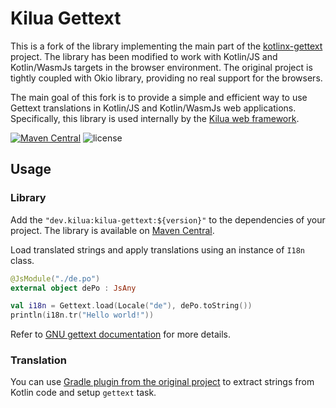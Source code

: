 # Kilua Gettext

This is a fork of the library implementing the main part of the [kotlinx-gettext](https://github.com/kropp/kotlinx-gettext) project. 
The library has been modified to work with Kotlin/JS and Kotlin/WasmJs targets in the browser environment. The original project 
is tightly coupled with Okio library, providing no real support for the browsers.

The main goal of this fork is to provide a simple and efficient way to use Gettext translations in Kotlin/JS and Kotlin/WasmJs web applications.
Specifically, this library is used internally by the [Kilua web framework](https://github.com/rjaros/kilua).

[![Maven Central](https://maven-badges.herokuapp.com/maven-central/dev.kilua/kilua-gettext/badge.svg)](https://maven-badges.herokuapp.com/maven-central/dev.kilua/kilua-gettext)
![license](https://img.shields.io/github/license/kropp/kotlinx-gettext)

## Usage

### Library

Add the `"dev.kilua:kilua-gettext:${version}"` to the dependencies of your project.
The library is available on [Maven Central](https://search.maven.org/artifact/dev.kilua/kilua-gettext).

Load translated strings and apply translations using an instance of `I18n` class.

```kotlin
@JsModule("./de.po")
external object dePo : JsAny

val i18n = Gettext.load(Locale("de"), dePo.toString())
println(i18n.tr("Hello world!"))
```

Refer to [GNU gettext documentation](https://www.gnu.org/software/gettext/) for more details.

### Translation

You can use [Gradle plugin from the original project](https://github.com/kropp/kotlinx-gettext#translation) to extract strings from Kotlin code and setup `gettext` task.
